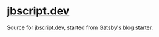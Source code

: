 # [jbscript.dev](https://jbscript.dev)

Source for [jbscript.dev](https://jbscript.dev), started from [Gatsby's blog starter](https://github.com/gatsbyjs/gatsby-starter-blog#--gatsbys-blog-starter).
